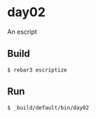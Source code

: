 day02
=====

An escript

Build
-----

    $ rebar3 escriptize

Run
---

    $ _build/default/bin/day02
